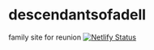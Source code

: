 # descendantsofadell
family site for reunion
[![Netlify Status](https://api.netlify.com/api/v1/badges/68d48bd1-6ad8-475d-9ff2-ed8047308157/deploy-status)](https://app.netlify.com/sites/descendantsofadell/deploys)
